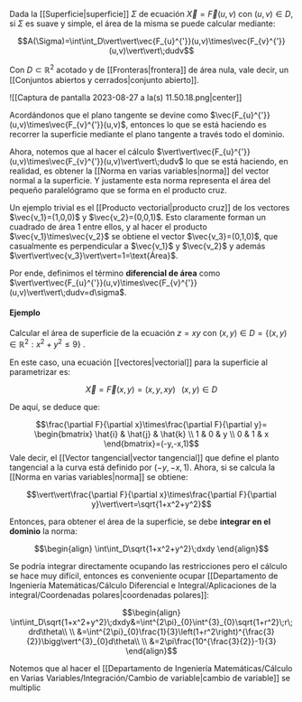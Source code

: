 
Dada la [[Superficie|superficie]] $\Sigma$ de ecuación $\vec{X}=\vec{F}(u,v)$ con $(u,v)\in D$, si $\Sigma$ es suave y simple, el área de la misma se puede calcular mediante: 

$$A(\Sigma)=\int\int_D\vert\vert\vec{F_{u}^{'}}(u,v)\times\vec{F_{v}^{'}}(u,v)\vert\vert\;dudv$$

Con $D\subset\mathbb{R}^2$ acotado y de [[Fronteras|frontera]] de área nula, vale decir, un [[Conjuntos abiertos y cerrados|conjunto abierto]].

![[Captura de pantalla 2023-08-27 a la(s) 11.50.18.png|center]]

Acordándonos que el plano tangente se devine como $\vec{F_{u}^{'}}(u,v)\times\vec{F_{v}^{'}}(u,v)$, entonces lo que se está haciendo es recorrer la superficie mediante el plano tangente a través todo el dominio. 

Ahora, notemos que al hacer el cálculo $\vert\vert\vec{F_{u}^{'}}(u,v)\times\vec{F_{v}^{'}}(u,v)\vert\vert\;dudv$ lo que se está haciendo, en realidad, es obtener la [[Norma en varias variables|norma]] del vector normal a la superficie. Y justamente esta norma representa el área del pequeño paralelógramo que se forma en el producto cruz. 

Un ejemplo trivial es el [[Producto vectorial|producto cruz]] de los vectores $\vec{v_1}=(1,0,0)$ y $\vec{v_2}=(0,0,1)$. Esto claramente forman un cuadrado de área $1$ entre ellos, y al hacer el producto $\vec{v_1}\times\vec{v_2}$ se obtiene el vector $\vec{v_3}=(0,1,0)$, que casualmente es perpendicular a $\vec{v_1}$ y $\vec{v_2}$ y además $\vert\vert\vec{v_3}\vert\vert=1=\text{Área}$. 

Por ende, definimos el término **diferencial de área** como $\vert\vert\vec{F_{u}^{'}}(u,v)\times\vec{F_{v}^{'}}(u,v)\vert\vert\;dudv=d\sigma$. 

#### Ejemplo 

Calcular el área de superficie de la ecuación $z=xy$ con $(x,y)\in D=\lbrace(x,y)\in\mathbb{R}^2:x^2+y^2\leq 9\rbrace$ . 

En este caso, una ecuación [[vectores|vectorial]] para la superficie al parametrizar es: 

$$\vec{X}=\vec{F}(x,y)=(x,y,xy)\;\;\;(x,y)\in D$$

De aquí, se deduce que: 

$$\frac{\partial F}{\partial x}\times\frac{\partial F}{\partial y}= \begin{bmatrix}
\hat{i} & \hat{j} & \hat{k} \\
1 & 0 & y \\
0 & 1 & x
\end{bmatrix}=(-y,-x,1)$$ 
Vale decir, el [[Vector tangencial|vector tangencial]] que define el planto tangencial a la curva está definido por $(-y,-x,1)$. Ahora, si se calcula la [[Norma en varias variables|norma]] se obtiene: 

$$\vert\vert\frac{\partial F}{\partial x}\times\frac{\partial F}{\partial y}\vert\vert=\sqrt{1+x^2+y^2}$$ 

Entonces, para obtener el área de la superficie, se debe **integrar en el dominio** la norma: 

$$\begin{align}
\int\int_D\sqrt{1+x^2+y^2}\;dxdy
\end{align}$$

Se podría integrar directamente ocupando las restricciones pero el cálculo se hace muy difícil, entonces es conveniente ocupar [[Departamento de Ingeniería Matemáticas/Cálculo Diferencial e Integral/Aplicaciones de la integral/Coordenadas polares|coordenadas polares]]: 

$$\begin{align}
\int\int_D\sqrt{1+x^2+y^2}\;dxdy&=\int^{2\pi}_{0}\int^{3}_{0}\sqrt{1+r^2}\;r\;drd\theta\\  \\
&=\int^{2\pi}_{0}\frac{1}{3}\left(1+r^2\right)^{\frac{3}{2}}\bigg\vert^{3}_{0}d\theta\\  \\
&=2\pi\frac{10^{\frac{3}{2}}-1}{3}
\end{align}$$

Notemos que al hacer el [[Departamento de Ingeniería Matemáticas/Cálculo en Varias Variables/Integración/Cambio de variable|cambio de variable]] se multiplic

